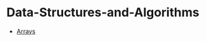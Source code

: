 # Data-Structures-and-Algorithms
* [Arrays](https://github.com/arderagarwal/Data-Structures-and-Algorithms/tree/main/Arrays)
